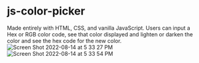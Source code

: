# js-color-picker
Made entirely with HTML, CSS, and vanilla JavaScript.  Users can input a Hex or RGB color code, see that color displayed and lighten or darken the color and see the hex code for the new color. 
![Screen Shot 2022-08-14 at 5 33 27 PM](https://user-images.githubusercontent.com/96802470/184558998-c8e4f87d-7348-4385-b79c-e1033c836848.png)
![Screen Shot 2022-08-14 at 5 33 54 PM](https://user-images.githubusercontent.com/96802470/184559000-2b74fec0-934d-48c7-977f-2b889d436de5.png)
